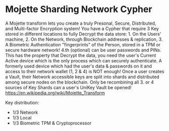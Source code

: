 # Mojette Sharding Network Cypher
A Mojette transform lets you create a truly Presonal, Secure, Distributed, and Multi-factor Encryption system! You have a Cypher that require 3 Key stored in different locations to fully Decrypt the data store: 1. On the Users' machine, 2. On the Network, through Blockchain addresses &amp; replication, 3. A Biometric Authentication "fingerprints" of the Person, stored in a TPM or secure hardware network! 4.th (optional) can be user passwords and PINs. This has the property that Decrypt the data, you need the user's Current Active device which is the only process which can securely authenticate. A formerly used device which had the user's data &amp; passwords on it and access to their network wallet  (1, 2 &amp; 4) is NOT enough!  Once a user creates a Vault, their Network accessible keys are split into shards and distributed among secure nodes on the blockchain. Only be recombining all 3. or 4 sources of Key Shards can a user's UniKey Vault be opened! https://en.wikipedia.org/wiki/Mojette_Transform

Key distribution:
- 1/3 Network
- 1/3 Local
- 1/3 Biometric TPM & Cryptoprocessor
